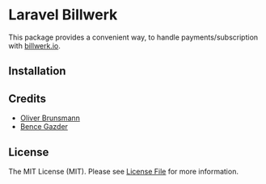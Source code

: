 # Laravel Billwerk

This package provides a convenient way, to handle payments/subscription with [billwerk.io](https://billwerk.io).

## Installation



## Credits

- [Oliver Brunsmann](https://github.com/obrunsmann)
- [Bence Gazder](https://github.com/gazben)


## License

The MIT License (MIT). Please see [License File](LICENSE.md) for more information.